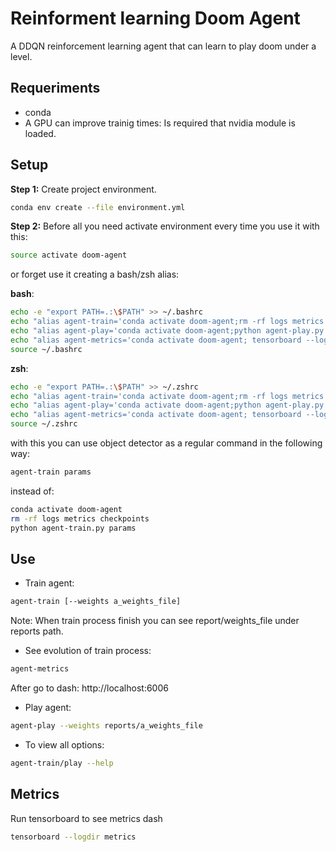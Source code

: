 #  Reinforment learning Doom Agent

A DDQN reinforcement learning agent that can learn to play doom under a level.

## Requeriments

* conda
* A GPU can improve trainig times: Is required that nvidia module is loaded.

## Setup

**Step 1:** Create project environment.

```bash
conda env create --file environment.yml
```

**Step 2:** Before all you need activate environment every time you use it with this:

```bash
source activate doom-agent
```

or forget use it creating a bash/zsh alias:

**bash**:
```bash
echo -e "export PATH=.:\$PATH" >> ~/.bashrc
echo "alias agent-train='conda activate doom-agent;rm -rf logs metrics checkpoints; python agent-train.py'" >> ~/.bashrc
echo "alias agent-play='conda activate doom-agent;python agent-play.py'" >> ~/.bashrc
echo "alias agent-metrics='conda activate doom-agent; tensorboard --logdir metrics'" >> ~/.bashrc
source ~/.bashrc
```

**zsh**:
```bash
echo -e "export PATH=.:\$PATH" >> ~/.zshrc
echo "alias agent-train='conda activate doom-agent;rm -rf logs metrics checkpoints; python agent-train.py'" >> ~/.zshrc
echo "alias agent-play='conda activate doom-agent;python agent-play.py'" >> ~/.zshrc
echo "alias agent-metrics='conda activate doom-agent; tensorboard --logdir metrics'" >> ~/.zshrc
source ~/.zshrc
```

with this you can use object detector as a regular command in the following way:

```bash
agent-train params
```

instead of:

```bash
conda activate doom-agent
rm -rf logs metrics checkpoints
python agent-train.py params
```

## Use

* Train agent:

```bash
agent-train [--weights a_weights_file]
```
Note: When train process finish you can see report/weights_file under reports path.

* See evolution of train process:
```bash
agent-metrics
```
After go to dash: http://localhost:6006

* Play agent:

```bash
agent-play --weights reports/a_weights_file
```

* To view all options:

```bash
agent-train/play --help
```


## Metrics

Run tensorboard to see metrics dash
```bash
tensorboard --logdir metrics
```